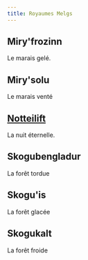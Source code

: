 ```yaml
---
title: Royaumes Melgs
---
```

## Miry'frozinn
Le marais gelé.

## Miry'solu
Le marais venté

## [Notteilift](atlas-du-monde/royaumes-melgs/notteilift)
La nuit éternelle.

## Skogubengladur
La forêt tordue

## Skogu'is
La forêt glacée

## Skogukalt
La forêt froide
